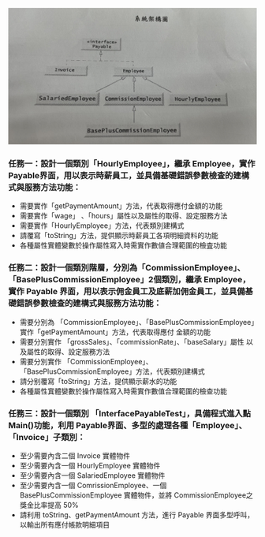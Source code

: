 ![](images/three_s.png) 

### 任務一：設計一個類別「HourlyEmployee」，繼承 Employee，實作 Payable界面，用以表示時薪員工，並具備基礎錯誤參數檢查的建構式與服務方法功能：
- 需要實作「getPaymentAmount」方法，代表取得應付金額的功能
- 需要實作「wage」 、「hours」屬性以及屬性的取得、設定服務方法
- 需要實作「HourlyEmployee」方法，代表類別建構式
- 請覆寫「toString」方法，提供顯示時薪員工各項明細資料的功能
- 各種屬性實體變數於操作屬性寫入時需實作數値合理範圍的檢査功能


### 任務二：設計一個類別階層，分別為「CommissionEmployee」、「BasePlusCommissionEmployee」2個類別，繼承 Employee，實作 Payable 界面，用以表示佣金員工及底薪加佣金員工，並具備基礎錯誤參數檢查的建構式與服務方法功能：
- 需要分別為 「CommissionEmployee」、「BasePlusCommissionEmployee」實作「getPaymentAmount」方法，代表取得應付
金額的功能
- 需要分別實作 「grossSales」、「commissionRate」、「baseSalary」屬性
以及屬性的取得、設定服務方法
- 需要分別實作 「CommissionEmployee」、「BasePlusCommissionEmployee」方法，代表類別建構式
- 請分别覆寫「toString」方法，提供顯示薪水的功能
- 各種屬性窴體孌數於操作屬性寫入時需實作數值合理範圍的檢查功能

### 任務三：設計一個類別 「InterfacePayableTest」，具備程式進入點Main()功能，利用 Payable界面、多型的處理各種「Employee」、「Invoice」子類別：
- 至少需要內含二個 Invoice 實體物件
- 至少需要內含一個 HourlyEmployee 實體物件 
- 至少需要內含一個 SalariedEmployee 實體物件
- 至少需要內含一個 ComrissionEmployee、一個 BasePlusCommissionEmployee 實體物件，並將 CommissionEmployee之獎金比率提高 50%
- 請利用 toString、getPaymentAmount 方法，進行 Payable 界面多型呼叫，
以輸出所有應付帳款明細項目